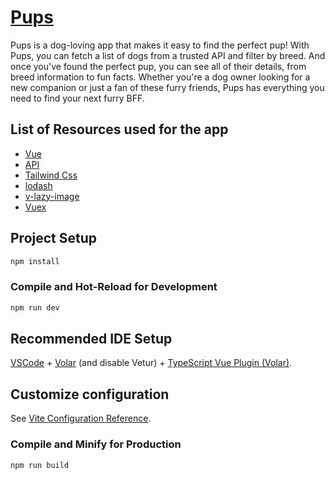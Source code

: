 #  [Pups](https://pups-app.netlify.app/)

Pups is a dog-loving app that makes it easy to find the perfect pup! With Pups, you can fetch a list of dogs from a trusted API and filter by breed. And once you've found the perfect pup, you can see all of their details, from breed information to fun facts. Whether you're a dog owner looking for a new companion or just a fan of these furry friends, Pups has everything you need to find your next furry BFF.
## List of Resources used for the app

- [Vue](https://vuejs.org/) 
- [API](https://dog.ceo/dog-api/) 
- [Tailwind Css](https://tailwindcss.com/)
- [lodash](https://lodash.com/)
- [v-lazy-image](https://www.npmjs.com/package/v-lazy-image)
- [Vuex](https://vuex.vuejs.org/)

## Project Setup

```sh
npm install
```

### Compile and Hot-Reload for Development

```sh
npm run dev
```

## Recommended IDE Setup

[VSCode](https://code.visualstudio.com/) + [Volar](https://marketplace.visualstudio.com/items?itemName=Vue.volar) (and disable Vetur) + [TypeScript Vue Plugin (Volar)](https://marketplace.visualstudio.com/items?itemName=Vue.vscode-typescript-vue-plugin).

## Customize configuration

See [Vite Configuration Reference](https://vitejs.dev/config/).


### Compile and Minify for Production

```sh
npm run build
```
